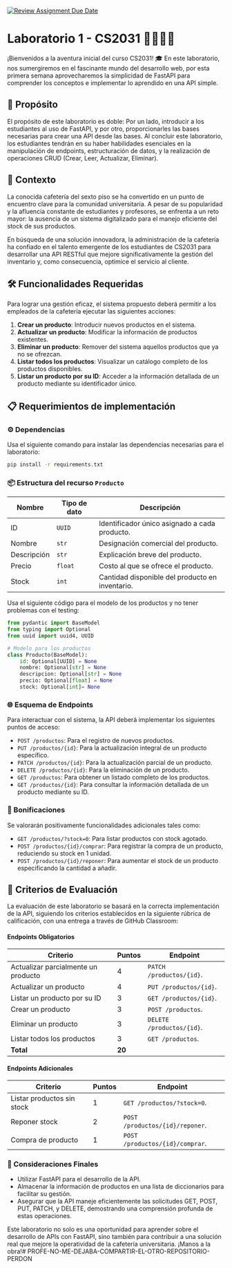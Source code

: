 [![Review Assignment Due Date](https://classroom.github.com/assets/deadline-readme-button-24ddc0f5d75046c5622901739e7c5dd533143b0c8e959d652212380cedb1ea36.svg)](https://classroom.github.com/a/lNPmxBXd)
# Laboratorio 1 - CS2031 🚀💯👩‍💻

¡Bienvenidos a la aventura inicial del curso CS2031! 🎓 En este laboratorio, nos sumergiremos en el fascinante mundo del desarrollo web, por esta primera semana aprovecharemos la simplicidad de FastAPI para comprender los conceptos e implementar lo aprendido en una API simple.

## 🎯 Propósito

El propósito de este laboratorio es doble: Por un lado, introducir a los estudiantes al uso de FastAPI, y por otro, proporcionarles las bases necesarias para crear una API desde las bases. Al concluir este laboratorio, los estudiantes tendrán en su haber habilidades esenciales en la manipulación de endpoints, estructuración de datos, y la realización de operaciones CRUD (Crear, Leer, Actualizar, Eliminar).

## 📖 Contexto

La conocida cafetería del sexto piso se ha convertido en un punto de encuentro clave para la comunidad universitaria. A pesar de su popularidad y la afluencia constante de estudiantes y profesores, se enfrenta a un reto mayor: la ausencia de un sistema digitalizado para el manejo eficiente del stock de sus productos.

En búsqueda de una solución innovadora, la administración de la cafetería ha confiado en el talento emergente de los estudiantes de CS2031 para desarrollar una API RESTful que mejore significativamente la gestión del inventario y, como consecuencia, optimice el servicio al cliente.

## 🛠️ Funcionalidades Requeridas

Para lograr una gestión eficaz, el sistema propuesto deberá permitir a los empleados de la cafetería ejecutar las siguientes acciones:

1. **Crear un producto**: Introducir nuevos productos en el sistema.
2. **Actualizar un producto**: Modificar la información de productos existentes.
3. **Eliminar un producto**: Remover del sistema aquellos productos que ya no se ofrezcan.
4. **Listar todos los productos**: Visualizar un catálogo completo de los productos disponibles.
5. **Listar un producto por su ID**: Acceder a la información detallada de un producto mediante su identificador único.

## 📋 Requerimientos de implementación

### ⚙️ Dependencias

Usa el siguiente comando para instalar las dependencias necesarias para el laboratorio:

```bash
pip install -r requirements.txt
```

### 📦 Estructura del recurso `Producto`


| Nombre | Tipo de dato | Descripción |
|--------|--------------|-------------|
| ID     | `UUID`         | Identificador único asignado a cada producto. |
| Nombre | `str`          | Designación comercial del producto. |
| Descripción | `str`     | Explicación breve del producto. |
| Precio | `float`        | Costo al que se ofrece el producto. |
| Stock  | `int`          | Cantidad disponible del producto en inventario. |


Usa el siguiente código para el modelo de los productos y no tener problemas con el testing:

```python
from pydantic import BaseModel
from typing import Optional
from uuid import uuid4, UUID

# Modelo para los productos
class Producto(BaseModel):
    id: Optional[UUID] = None
    nombre: Optional[str] = None
    descripcion: Optional[str] = None
    precio: Optional[float] = None
    stock: Optional[int]= None
```

### 🌐 Esquema de Endpoints

Para interactuar con el sistema, la API deberá implementar los siguientes puntos de acceso:

- `POST /productos`: Para el registro de nuevos productos.
- `PUT /productos/{id}`: Para la actualización integral de un producto específico.
- `PATCH /productos/{id}`: Para la actualización parcial de un producto.
- `DELETE /productos/{id}`: Para la eliminación de un producto.
- `GET /productos`: Para obtener un listado completo de los productos.
- `GET /productos/{id}`: Para consultar la información detallada de un producto mediante su ID.

### 🌟 Bonificaciones

Se valorarán positivamente funcionalidades adicionales tales como:

- `GET /productos/?stock=0`: Para listar productos con stock agotado.
- `POST /productos/{id}/comprar`: Para registrar la compra de un producto, reduciendo su stock en 1 unidad.
- `POST /productos/{id}/reponer`: Para aumentar el stock de un producto especificando la cantidad a añadir.

## 📝 Criterios de Evaluación

La evaluación de este laboratorio se basará en la correcta implementación de la API, siguiendo los criterios establecidos en la siguiente rúbrica de calificación, con una entrega a través de GitHub Classroom:

#### Endpoints Obligatorios

| Criterio | Puntos | Endpoint |
|----------|--------|-------------|
| Actualizar parcialmente un producto | 4 |  `PATCH /productos/{id}`. |
| Actualizar un producto | 4 |  `PUT /productos/{id}`. |
| Listar un producto por su ID | 3 |  `GET /productos/{id}`. |
| Crear un producto | 3 |  `POST /productos`. |
| Eliminar un producto | 3 |  `DELETE /productos/{id}`. |
| Listar todos los productos | 3 |  `GET /productos`. |
| **Total** | **20** | |

#### Endpoints Adicionales

| Criterio | Puntos | Endpoint |
|----------|--------|-------------|
| Listar productos sin stock | 1 | `GET /productos/?stock=0`. |
| Reponer stock | 2 | `POST /productos/{id}/reponer`. |
| Compra de producto | 1 | `POST /productos/{id}/comprar`. |

### 🚀 Consideraciones Finales
- Utilizar FastAPI para el desarrollo de la API.
- Almacenar la información de productos en una lista de diccionarios para facilitar su gestión.
- Asegurar que la API maneje eficientemente las solicitudes GET, POST, PUT, PATCH, y DELETE, demostrando una comprensión profunda de estas operaciones.

Este laboratorio no solo es una oportunidad para aprender sobre el desarrollo de APIs con FastAPI, sino también para contribuir a una solución real que mejore la operatividad de la cafetería universitaria. ¡Manos a la obra!#   P R O F E - N O - M E - D E J A B A - C O M P A R T I R - E L - O T R O - R E P O S I T O R I O - P E R D O N  
 